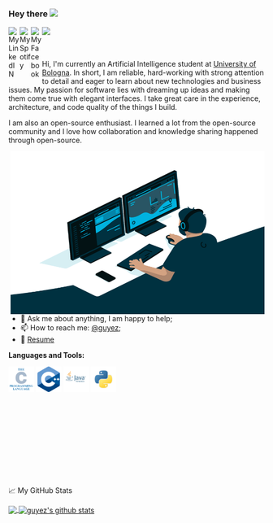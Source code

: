 ### Hey there <img src="https://media.giphy.com/media/hvRJCLFzcasrR4ia7z/giphy.gif" width="25px">
<a href="https://www.linkedin.com/in/simonegayedsaid/">
  <img align="left" alt="My LinkedIN" width="22px" src="https://raw.githubusercontent.com/peterthehan/peterthehan/master/assets/linkedin.svg" />
</a>
<a href="https://open.spotify.com/playlist/2SC7OsZrozfxmEQxZ2TDTl?si=Um_U5TV8Sn-VIjB5fMX8Qg">
  <img align="left" alt="My Spotify" width="22px" src="https://raw.githubusercontent.com/peterthehan/peterthehan/master/assets/spotify.svg" />
</a>
<a href="https://www.facebook.com/simone.gayed/">
  <img align="left" alt="My Facebook" width="22px" src="https://raw.githubusercontent.com/peterthehan/peterthehan/master/assets/facebook.svg" />
</a>

![](https://visitor-badge.glitch.me/badge?page_id=guyez.guyez)

<br />


Hi, I'm currently an Artificial Intelligence student at [University of Bologna](https://corsi.unibo.it/2cycle/artificial-intelligence). In short, I am reliable, hard-working with strong attention to detail and eager to learn about new technologies and business issues. My passion for software lies with dreaming up ideas and making them come true with elegant interfaces. I take great care in the experience, architecture, and code quality of the things I build.

I am also an open-source enthusiast. I learned a lot from the open-source community and I love how collaboration and knowledge sharing happened through open-source.

  <img align="right" alt="GIF" src="https://github.com/guyez/guyez/blob/5d6d48f2260e8cf3c14256d7ceb6ca1e43965aad/code.gif?raw=true" width="500" height="320"/>
  
- 💬 Ask me about anything, I am happy to help;
- 📫 How to reach me: [@guyez](https://www.linkedin.com/in/simonegayedsaid/);
- 📝 [Resume](https://drive.google.com/file/d/186ledj5PMY2damRWGpOrxYQZ2xSKjKD_/view)



**Languages and Tools:**  

<code><img height="50" src="https://raw.githubusercontent.com/github/explore/80688e429a7d4ef2fca1e82350fe8e3517d3494d/topics/c/c.png"></code>
<code><img height="50" src="https://raw.githubusercontent.com/github/explore/80688e429a7d4ef2fca1e82350fe8e3517d3494d/topics/cpp/cpp.png"></code>
<code><img height="50" src="https://raw.githubusercontent.com/github/explore/80688e429a7d4ef2fca1e82350fe8e3517d3494d/topics/java/java.png"></code>
<code><img height="50" src="https://raw.githubusercontent.com/github/explore/80688e429a7d4ef2fca1e82350fe8e3517d3494d/topics/python/python.png"></code>

<br />
<br />
<br />
<br />
<br />
<br />
<br />
<br />
<br />

📈 My GitHub Stats

<a href="https://github.com/guyez/">
  <img align="center" src="https://github-readme-stats.vercel.app/api/top-langs/?username=guyez&hide=html" />
</a>
<a href="https://github.com/guyez/">
  <img align="center" src="https://github-readme-stats.vercel.app/api?username=guyez&count_private=true&show_icons=true&line_height=33" alt="guyez's github stats" />
</a>
